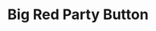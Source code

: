 ---
layout: project
title: Big Red Party Button
permalink: /projects/bigredpartybutton/
directlink: true
subhead: Internet connected photobooth, 2007&ndash;Present
link: http://bigredpartybutton.com
image: bigredpartybutton.jpg
excerpt: <p>To add more posh appeal to the Walker Art Center's After Hours preview parties, I created this photobooth-on-steriods. It takes a photo of visitors using a high-fashion ring flash, and automatically displays the photo via several projectors. Photos can also be uploaded to Flickr, Facebook, or other sources in real time.</p> 

---